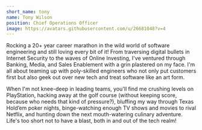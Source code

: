 ```yaml
---
short_name: tony
name: Tony Wilson
position: Chief Operations Officer
image: https://avatars.githubusercontent.com/u/26681048?v=4
---
```

Rocking a 20+ year career marathon in the wild world of software engineering and still loving every bit of it! From traversing digital bullets in Internet Security to the waves of Online Investing, I've ventured through Banking, Media, and Sales Enablement with a grin plastered on my face. I'm all about teaming up with poly-skilled engineers who not only put customers first but also geek out over new tech and treat software like an art form.

When I'm not knee-deep in leading teams, you'll find me crushing levels on PlayStation, hacking away at the golf course (without keeping score, because who needs that kind of pressure?), bluffing my way through Texas Hold’em poker nights, binge-watching enough TV shows and movies to rival Netflix, and hunting down the next mouth-watering culinary adventure. Life's too short not to have a blast, both in and out of the tech realm!
